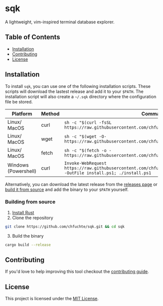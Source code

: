 # sqk

A lightweight, vim-inspired terminal database explorer.

## Table of Contents

-   [Installation](#installation)
-   [Contributing](#contributing)
-   [License](#license)

## Installation

To install `sqk`, you can use one of the following installation scripts. These scripts will download the lastest release
and add it to your `$PATH`. The installation script will also create a `~/.sqk` directory where the configuration file be stored.

| Platform             | Method | Command                                                                                                                         |
| -------------------- | ------ | ------------------------------------------------------------------------------------------------------------------------------- |
| Linux/ MacOS         | curl   | `sh -c "$(curl -fsSL https://raw.githubusercontent.com/chfuchte/sqk/master/tools/install.sh)"`                                  |
| Linux/ MacOS         | wget   | `sh -c "$(wget -O- https://raw.githubusercontent.com/chfuchte/sqk/master/tools/install.sh)"`                                    |
| Linux/ MacOS         | fetch  | `sh -c "$(fetch -o - https://raw.githubusercontent.com/chfuchte/sqk/master/tools/install.sh)"`                                  |
| Windows (Powershell) | curl   | `Invoke-WebRequest https://raw.githubusercontent.com/chfuchte/sqk/master/tools/install.ps1 -OutFile install.ps1; ./install.ps1` |

Alternatively, you can download the latest release from the [releases page](https://github.com/chfuchte/sqk/releases)
or [build it from source](#building-from-source) and add the binary to your `$PATH` yourself.

### Building from source

1. [Install Rust](https://www.rust-lang.org/tools/install)
2. Clone the repository

```bash
git clone https://github.com/chfuchte/sqk.git && cd sqk
```

3. Build the binary

```bash
cargo build --release
```

## Contributing

If you'd love to help improving this tool checkout the [contributing guide](CONTRIBUTING.md).

## License

This project is licensed under the [MIT License](LICENSE.txt).

